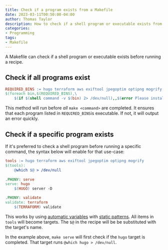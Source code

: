 ```yaml
---
title: Check if a program exists from a Makefile
date: 2023-03-11T00:50:00-04:00
author: Thomas Taylor
description: How to check if a shell program or executable exists from a Makefile
categories:
- Programming
tags:
- Makefile
---
```


A Makefile can check if a shell program or executable exists before running a recipe.

## Check if all programs exist

```makefile
REQUIRED_BINS := hugo terraform aws exiftool jpegoptim optipng mogrify
$(foreach bin,$(REQUIRED_BINS),\
    $(if $(shell command -v $(bin) 2> /dev/null),,$(error Please install `$(bin)`)))
```

This method will run before _all_ `make <command>` are completed. It ensures that each program listed in `REQUIRED_BINS`is executable. If not, it will output an error quickly.

## Check if a specific program exists

If it's preferred to check a shell program before running a specific command, the syntax below will enable for that use-case:

```makefile
tools := hugo terraform aws exiftool jpegoptim optipng mogrify
$(tools):
	@which $@ > /dev/null
	
.PHONY: serve
serve: hugo
	$(HUGO) server -D

.PHONY: validate
validate: terraform
	$(TERRAFORM) validate
```

This works by using [automatic variables](https://www.gnu.org/software/make/manual/html_node/Automatic-Variables.html) with [static patterns](https://www.gnu.org/savannah-checkouts/gnu/make/manual/html_node/Static-Usage.html). All items in `tools` will become targets. The `$@` in the recipe will be be substituted with the target's name.

In the example above, `make serve` will first check if the `hugo` target is completed. That target runs `@which hugo > /dev/null`.